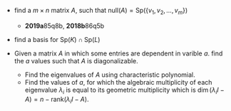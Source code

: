 
- find a $m\times n$ matrix $A$, such that $\text{null}(A)=\text{Sp}(\{ v_{1},v_{2},\dots,v_{m} \})$ 
	- **2019a**85q8b, **2018b**86q5b
- find a basis for $\text{Sp}(K)\cap\text{Sp}(L)$


- Given a matrix $A$ in which some entries are dependent in varible $a$. find the $a$ values such that $A$ is diagonalizable. 
	 - Find the eigenvalues of $A$ using characteristic polynomial.
	 - Find the values of $a$, for which the algebraic multiplicity of each eigenvalue $\lambda_{i}$ is equal to its geometric multiplicity which is $\dim{(\lambda_{i}I-A)}=n-\text{rank}(\lambda_{i}I-A)$.
 
